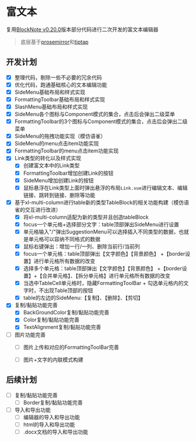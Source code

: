 # 富文本

复用[BlockNote v0.20.0](https://github.com/TypeCellOS/BlockNote)版本部分代码进行二次开发的富文本编辑器

> 底层基于[prosemirror](https://prosemirror.net/)和[tiptap](https://tiptap.dev/)


## 开发计划
- [x] 整理代码，剔除一些不必要的冗余代码
- [x] 优化代码，跑通基础核心的文本编辑功能
- [x] SideMenu基础布局和样式实现
- [x] FormattingToolbar基础布局和样式实现
- [x] SlashMenu基础布局和样式实现
- [x] SideMenu各个图标与Component模式的集合，点击后会弹出二级菜单
- [x] FormattingToolbar的3个图标与Component模式的集合，点击后会弹出二级菜单
- [x] SideMenu的拖拽功能实现（模仿语雀）
- [x] SideMenu的menu点击item功能实现
- [x] FormattingToolbar的menu点击item功能实现
- [x] Link类型的转化以及样式实现
  - [x] 创建富文本中的Link类型
  - [x] FormattingToolbar增加创建Link的按钮
  - [x] SideMenu增加创建Link的按钮
  - [x] 鼠标悬浮在Link类型上面时弹出悬浮的布局`Link.vue`进行编辑文本、编辑链接、跳转到链接、删除等功能
- [x] 基于xl-multi-column进行table新的类型TableBlock的相关功能构建（模仿语雀的交互进行改进）
  - [x] 将xl-multi-column适配为新的类型并且创造tableBlock
  - [x] focus一个单元格+选择部分文字：table顶部弹出SideMenu进行设置
  - [x] 单元格输入"/"弹出SuggestionMenu可以选择插入不同类型的数据，也就是单元格可以容纳不同格式的数据
  - [x] 鼠标右键弹出：增加一行/一列、删除当前行/当前列
  - [x] focus一个单元格：table顶部弹出【文字颜色】【背景颜色】 +【border设置】进行单元格所有数据的改变
  - [x] 选择多个单元格：table顶部弹出【文字颜色】【背景颜色】 +【border设置】+【合并单元格】、【拆分单元格】进行单元格所有数据的改变
  - [x] 当选中TableCell单元格时，隐藏FormattingToolBar + 勾选单元格内的文字时，不出现Table顶部的按钮
  - [x] table的左边的SideMenu:【复制】、【删除】、【剪切】
- [x] 复制/黏贴功能完善
  - [x] BackGroundColor复制/黏贴功能完善
  - [x] Color复制/黏贴功能完善
  - [x] TextAlignment复制/黏贴功能完善
- [ ] 图片功能完善
  - [ ] 图片上传和对应的FormattingToolBar完善
  - [ ] 图片+文字的内联模式构建


## 后续计划
- [ ] 复制/黏贴功能完善
  - [ ] Border复制/黏贴功能完善
- [ ] 导入和导出功能
  - [ ] 编辑器的导入和导出功能
  - [ ] html的导入和导出功能
  - [ ] .docx文档的导入和导出功能
